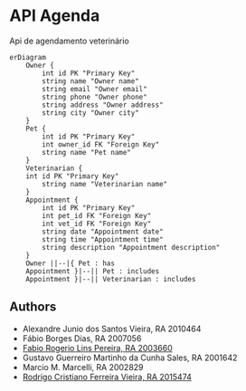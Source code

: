 # API Agenda

Api de agendamento veterinário

```mermaid
erDiagram
    Owner {
        int id PK "Primary Key"
        string name "Owner name"
        string email "Owner email"
        string phone "Owner phone"
        string address "Owner address"
        string city "Owner city"
    }
    Pet {
        int id PK "Primary Key"
        int owner_id FK "Foreign Key"
        string name "Pet name"
    }
    Veterinarian {
    int id PK "Primary Key"
        string name "Veterinarian name"
    }
    Appointment {
        int id PK "Primary Key"
        int pet_id FK "Foreign Key"
        int vet_id FK "Foreign Key"
        string date "Appointment date"
        string time "Appointment time"
        string description "Appointment description"
    }
    Owner ||--|{ Pet : has
    Appointment }|--|| Pet : includes
    Appointment }|--|| Veterinarian : includes
```

## Authors

- Alexandre Junio dos Santos Vieira, RA 2010464
- Fábio Borges Dias, RA 2007056
- [Fabio Rogerio Lins Pereira, RA 2003660](https://github.com/frlps)
- Gustavo Guerreiro Martinho da Cunha Sales, RA 2001642
- Marcio M. Marcelli, RA 2002829
- [Rodrigo Cristiano Ferreira Vieira, RA 2015474](https://www.github.com/RCristiano)
